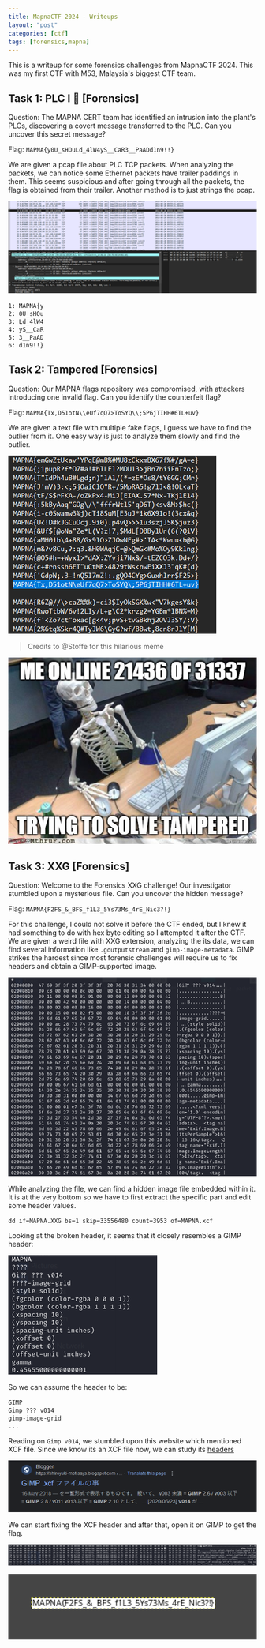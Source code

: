```yaml
---
title: MapnaCTF 2024 - Writeups
layout: "post"
categories: [ctf]
tags: [forensics,mapna]
---
```


This is a writeup for some forensics challenges from MapnaCTF 2024. This was my first CTF with M53, Malaysia's biggest CTF team.

## Task 1: PLC I 🤖 [Forensics]
Question: The MAPNA CERT team has identified an intrusion into the plant's PLCs, discovering a covert message transferred to the PLC. Can you uncover this secret message?

Flag: `MAPNA{y0U_sHOuLd_4lW4yS__CaR3__PaADd1n9!!}`

We are given a pcap file about PLC TCP packets. When analyzing the packets, we can notice some Ethernet packets have trailer paddings in them. This seems suspicious and after going through all the packets, the flag is obtained from their trailer. Another method is to just strings the pcap.

![plc1](/assets/posts/mapnactf2024/plc1.png)

```
1: MAPNA{y
2: 0U_sHOu
3: Ld_4lW4
4: yS__CaR
5: 3__PaAD
6: d1n9!!}
```

## Task 2: Tampered [Forensics]
Question: Our MAPNA flags repository was compromised, with attackers introducing one invalid flag. Can you identify the counterfeit flag?

Flag: `MAPNA{Tx,D51otN\\eUf7qQ7>ToSYQ\\;5P6jTIHH#6TL+uv}`

We are given a text file with multiple fake flags, I guess we have to find the outlier from it. One easy way is just to analyze them slowly and find the outlier.

![tampered1](/assets/posts/mapnactf2024/tampered1.png)

> Credits to @Stoffe for this hilarious meme

![tampered2](/assets/posts/mapnactf2024/tampered2.png)

## Task 3: XXG [Forensics]
Question: Welcome to the Forensics XXG challenge! Our investigator stumbled upon a mysterious file. Can you uncover the hidden message?

Flag: `MAPNA{F2FS_&_BFS_f1L3_5Ys73Ms_4rE_Nic3?!}`

For this challenge, I could not solve it before the CTF ended, but I knew it had something to do with hex byte editing so I attempted it after the CTF. We are given a weird file with XXG extension, analyzing the its data, we can find several information like `.goutputstream` and `gimp-image-metadata`. GIMP strikes the hardest since most forensic challenges will require us to fix headers and obtain a GIMP-supported image.

![xxd1](/assets/posts/mapnactf2024/xxd1.png)

While analyzing the file, we can find a hidden image file embedded within it. It is at the very bottom so we have to first extract the specific part and edit some header values.

```
dd if=MAPNA.XXG bs=1 skip=33556480 count=3953 of=MAPNA.xcf
```

Looking at the broken header, it seems that it closely resembles a GIMP header:

![xxd2](/assets/posts/mapnactf2024/xxd2.png)

So we can assume the header to be:
```
GIMP 
Gimp ??? v014
gimp-image-grid
...
```

Reading on `Gimp v014`, we stumbled upon this website which mentioned XCF file. Since we know its an XCF file now, we can study its [headers](https://developer.gimp.org/core/standards/xcf/#header)

![xxd3](/assets/posts/mapnactf2024/xxd3.png)

We can start fixing the XCF header and after that, open it on GIMP to get the flag.

![xxd4](/assets/posts/mapnactf2024/xxd4.png)

![xxd5](/assets/posts/mapnactf2024/xxd5.png)

